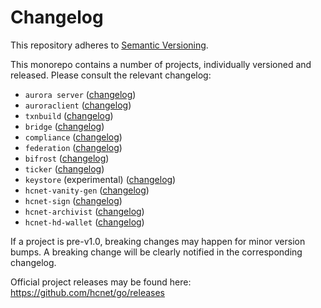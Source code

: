 # Changelog
This repository adheres to [Semantic Versioning](http://semver.org/).

This monorepo contains a number of projects, individually versioned and released. Please consult the relevant changelog:

* `aurora server` ([changelog](./services/aurora/CHANGELOG.md))
* `auroraclient` ([changelog](./clients/auroraclient/CHANGELOG.md))
* `txnbuild` ([changelog](./txnbuild/CHANGELOG.md))
* `bridge` ([changelog](./services/bridge/CHANGELOG.md))
* `compliance` ([changelog](./services/compliance/CHANGELOG.md))
* `federation` ([changelog](./services/federation/CHANGELOG.md))
* `bifrost` ([changelog](./services/bifrost/CHANGELOG.md))
* `ticker` ([changelog](./services/ticker/CHANGELOG.md))
* `keystore` (experimental) ([changelog](./services/keystore/CHANGELOG.md))
* `hcnet-vanity-gen` ([changelog](./tools/hcnet-vanity-gen/CHANGELOG.md))
* `hcnet-sign` ([changelog](./tools/hcnet-sign/CHANGELOG.md))
* `hcnet-archivist` ([changelog](./tools/hcnet-archivist/CHANGELOG.md))
* `hcnet-hd-wallet` ([changelog](./tools/hcnet-hd-wallet/CHANGELOG.md))

If a project is pre-v1.0, breaking changes may happen for minor version
bumps.  A breaking change will be clearly notified in the corresponding changelog.

Official project releases may be found here: https://github.com/hcnet/go/releases
